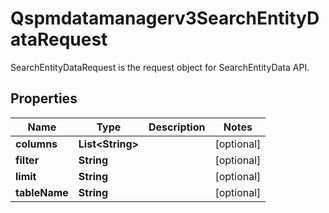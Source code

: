 

# Qspmdatamanagerv3SearchEntityDataRequest

SearchEntityDataRequest is the request object for SearchEntityData API.

## Properties

| Name | Type | Description | Notes |
|------------ | ------------- | ------------- | -------------|
|**columns** | **List&lt;String&gt;** |  |  [optional] |
|**filter** | **String** |  |  [optional] |
|**limit** | **String** |  |  [optional] |
|**tableName** | **String** |  |  [optional] |



